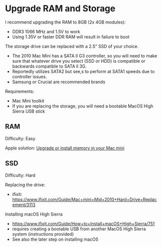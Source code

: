# Upgrade RAM and Storage
I recommend upgrading the RAM to 8GB (2x 4GB modules):
- DDR3 1066 MHz and 1.5V to work
- Using 1.35V or faster DDR RAM will result in failure to boot

The storage drive can be replaced with a 2.5" SSD of your choice.
- The 2010 Mac Mini has a SATA ll G3 controller, so you will need to make sure that whatever drive you select (SSD or HDD) is compatible or backwards compatible to SATA ll 3G.
- Reportedly utilizes SATA2 but see,s to perform at SATA1 speeds due to controller issues.
- Samsung or Crucial are recommended brands

Requirements:
- Mac Mini toolkit
- If you are replacing the storage, you will need a bootable MacOS High Sierra USB stick

## RAM
Difficulty: Easy

Apple solution: [Upgrade or install memory in your Mac mini](https://support.apple.com/en-us/102328)

## SSD
Difficulty: Hard

Replacing the drive:
- ifixit: https://www.ifixit.com/Guide/Mac+mini+Mid+2010+Hard+Drive+Replacement/3113

Installing macOS High Sierra
- https://www.ifixit.com/Guide/How+to+Install+macOS+High+Sierra/751
- requires creating a bootable USB from another MacOS High Sierra system (instructions provided)
- See also the later step on installing macOS
